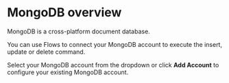 # MongoDB overview

MongoDB is a cross-platform document database.

You can use Flows to connect your MongoDB account to execute the insert, update or delete command.&#x20;

Select your MongoDB account from the dropdown or click **Add Account** to configure your existing MongoDB account.
